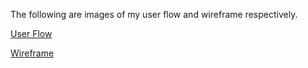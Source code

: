 

The following are images of my user flow and wireframe respectively.

[User Flow](http://i.imgur.com/0WgQYyt.png)

[Wireframe](http://i.imgur.com/pDg2cbq.jpg)
